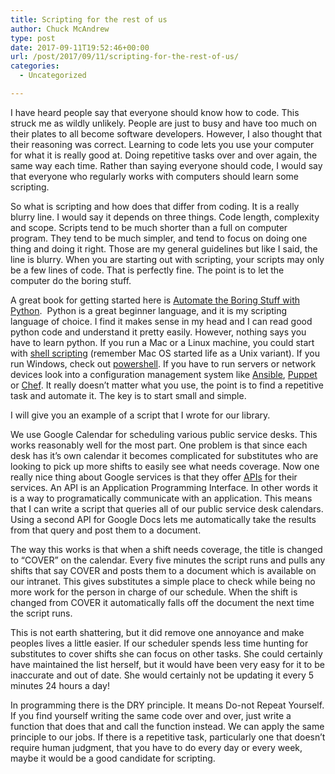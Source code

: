```yaml
---
title: Scripting for the rest of us
author: Chuck McAndrew
type: post
date: 2017-09-11T19:52:46+00:00
url: /post/2017/09/11/scripting-for-the-rest-of-us/
categories:
  - Uncategorized

---
```

I have heard people say that everyone should know how to code. This struck me as wildly unlikely. People are just to busy and have too much on their plates to all become software developers. However, I also thought that their reasoning was correct. Learning to code lets you use your computer for what it is really good at. Doing repetitive tasks over and over again, the same way each time. Rather than saying everyone should code, I would say that everyone who regularly works with computers should learn some scripting.

So what is scripting and how does that differ from coding. It is a really blurry line. I would say it depends on three things. Code length, complexity and scope. Scripts tend to be much shorter than a full on computer program. They tend to be much simpler, and tend to focus on doing one thing and doing it right. Those are my general guidelines but like I said, the line is blurry. When you are starting out with scripting, your scripts may only be a few lines of code. That is perfectly fine. The point is to let the computer do the boring stuff.

A great book for getting started here is [Automate the Boring Stuff with Python][1].  Python is a great beginner language, and it is my scripting language of choice. I find it makes sense in my head and I can read good python code and understand it pretty easily. However, nothing says you have to learn python. If you run a Mac or a Linux machine, you could start with [shell scripting][2] (remember Mac OS started life as a Unix variant). If you run Windows, check out [powershell][3]. If you have to run servers or network devices look into a configuration management system like [Ansible][4], [Puppet][5] or [Chef][6]. It really doesn&#8217;t matter what you use, the point is to find a repetitive task and automate it. The key is to start small and simple.

I will give you an example of a script that I wrote for our library.

We use Google Calendar for scheduling various public service desks. This works reasonably well for the most part. One problem is that since each desk has it&#8217;s own calendar it becomes complicated for substitutes who are looking to pick up more shifts to easily see what needs coverage. Now one really nice thing about Google services is that they offer [APIs][7] for their services. An API is an Application Programming Interface. In other words it is a way to programatically communicate with an application. This means that I can write a script that queries all of our public service desk calendars. Using a second API for Google Docs lets me automatically take the results from that query and post them to a document.

The way this works is that when a shift needs coverage, the title is changed to &#8220;COVER&#8221; on the calendar. Every five minutes the script runs and pulls any shifts that say COVER and posts them to a document which is available on our intranet. This gives substitutes a simple place to check while being no more work for the person in charge of our schedule. When the shift is changed from COVER it automatically falls off the document the next time the script runs.

This is not earth shattering, but it did remove one annoyance and make peoples lives a little easier. If our scheduler spends less time hunting for substitutes to cover shifts she can focus on other tasks. She could certainly have maintained the list herself, but it would have been very easy for it to be inaccurate and out of date. She would certainly not be updating it every 5 minutes 24 hours a day!

In programming there is the DRY principle. It means Do-not Repeat Yourself. If you find yourself writing the same code over and over, just write a function that does that and call the function instead. We can apply the same principle to our jobs. If there is a repetitive task, particularly one that doesn&#8217;t require human judgment, that you have to do every day or every week, maybe it would be a good candidate for scripting.

 [1]: https://automatetheboringstuff.com/
 [2]: http://www.freeos.com/guides/lsst/
 [3]: https://msdn.microsoft.com/en-us/powershell/mt173057.aspx
 [4]: https://www.ansible.com/
 [5]: https://puppet.com/presentations/getting-started-puppet
 [6]: https://www.chef.io/
 [7]: https://developers.google.com/google-apps/calendar/overview